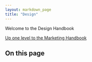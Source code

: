 ```yaml
---
layout: markdown_page
title: "Design"
---
```

Welcome to the Design Handbook

[Up one level to the Marketing Handbook](/handbook/marketing/)    

## On this page
